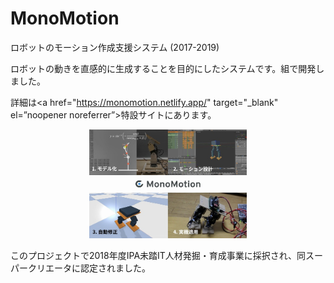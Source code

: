 # MonoMotion

ロボットのモーション作成支援システム (2017-2019)



ロボットの動きを直感的に生成することを目的にしたシステムです。組で開発しました。

詳細は<a href="https://monomotion.netlify.app/" target="_blank" el=”noopener noreferrer”>特設サイト</a>にあります。

<div style="text-align: center">
    <img src="img/monomotion.jpg" width="50%">
</div>

このプロジェクトで2018年度IPA未踏IT人材発掘・育成事業に採択され、同スーパークリエータに認定されました。
